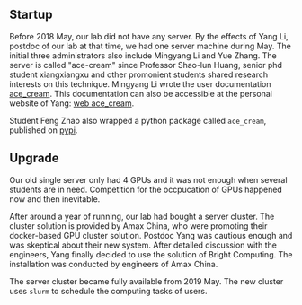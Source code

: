 ## Startup
Before 2018 May, our lab did not have any server. By the effects of Yang Li, postdoc of our lab at that time,
we had one server machine during May. The initial three administrators also include Mingyang Li and Yue Zhang.
The server is called "ace-cream" since Professor Shao-lun Huang, senior phd student xiangxiangxu and other
promonient students shared research interests on this technique.
Mingyang Li wrote the user documentation [ace_cream](./ace_cream.jemdoc). This documentation can also be
accessible at the personal website of Yang: [web ace_cream](http://yangli-feasibility.com/wiki/doku.php?id=ace-cream).

Student Feng Zhao also wrapped a python package called `ace_cream`, published on [pypi](https://pypi.org/project/ace-cream/).

## Upgrade
Our old single server only had 4 GPUs and it was not enough when several students are in need. Competition for the occpucation
of GPUs happened now and then inevitable.

After around a year of running, our lab had bought a server cluster. The cluster solution is provided by Amax China, who were
promoting their docker-based GPU cluster solution. Postdoc Yang was cautious enough and was skeptical about their new system.
After detailed discussion with the engineers, Yang finally decided to use the solution of Bright Computing. The installation
was conducted by engineers of Amax China.

The server cluster became fully available from 2019 May. The new cluster uses `slurm` to schedule the computing tasks of users.


